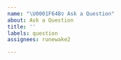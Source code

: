 ```yaml
---
name: "\U0001F64B‍♀️ Ask a Question"
about: Ask a Question
title: ''
labels: question
assignees: runewake2

---
```



